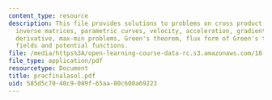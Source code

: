 ```yaml
---
content_type: resource
description: This file provides solutions to problems on cross product, matrices,
  inverse matrices, parametric curves, velocity, acceleration, gradient, directional
  derivative, max-min problems, Green's theorem, flux form of Green's theorem, conservative
  fields and potential functions.
file: /media/https%3A/open-learning-course-data-rc.s3.amazonaws.com/18-02-multivariable-calculus-spring-2006/585d5c7040c9089f65aa80c600a69223_pracfinalasol.pdf
file_type: application/pdf
resourcetype: Document
title: pracfinalasol.pdf
uid: 585d5c70-40c9-089f-65aa-80c600a69223
---
```

